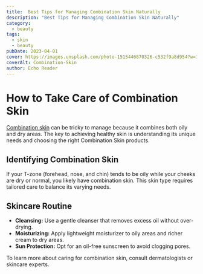 ```yaml
---
title:  Best Tips for Managing Combination Skin Naturally
description: "Best Tips for Managing Combination Skin Naturally"
category:
  - beauty
tags:
  - skin
  - beauty
pubDate: 2023-04-01
cover: https://images.unsplash.com/photo-1515446870326-c532f9a8d954?w=1960&h=1102&auto=format&fit=crop&q=60&ixlib=rb-4.0.3&ixid=M3wxMjA3fDB8MHxzZWFyY2h8MjN8fGJsYWNrfGVufDB8MHwwfHx8Mg%3D%3D
coverAlt: Combination-Skin
author: Echo Reader
---
```

# How to Take Care of Combination Skin

[Combination skin](https://pureglowhealth.blogspot.com/2025/04/combination-skin-care-tips-balance.html) can be tricky to manage because it combines both oily and dry areas. The key to achieving healthy skin is understanding its unique needs and choosing the right Combination Skin products.

## Identifying Combination Skin

If your T-zone (forehead, nose, and chin) tends to be oily while your cheeks are dry or normal, you likely have combination skin. This skin type requires tailored care to balance its varying needs.

## Skincare Routine

- **Cleansing:** Use a gentle cleanser that removes excess oil without over-drying.
- **Moisturizing:** Apply lightweight moisturizer to oily areas and richer cream to dry areas.
- **Sun Protection:** Opt for an oil-free sunscreen to avoid clogging pores.

To learn more about caring for combination skin, consult dermatologists or skincare experts.
